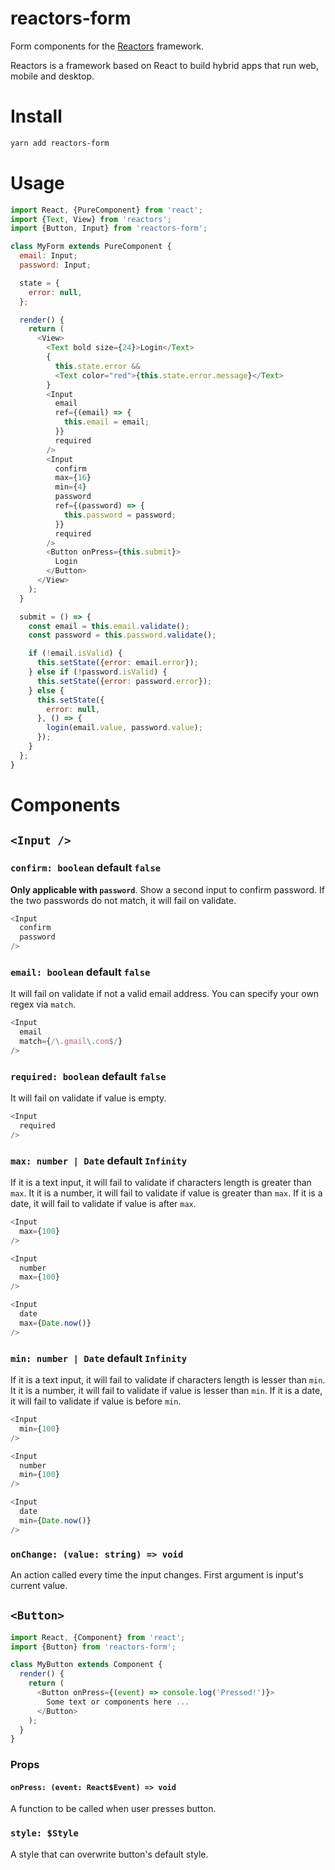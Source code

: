 reactors-form
===

Form components for the [Reactors](https://github.com/co2-git/reactors) framework.

Reactors is a framework based on React to build hybrid apps that run web, mobile and desktop.

# Install

```bash
yarn add reactors-form
```

# Usage

```javascript
import React, {PureComponent} from 'react';
import {Text, View} from 'reactors';
import {Button, Input} from 'reactors-form';

class MyForm extends PureComponent {
  email: Input;
  password: Input;

  state = {
    error: null,
  };

  render() {
    return (
      <View>
        <Text bold size={24}>Login</Text>
        {
          this.state.error &&
          <Text color="red">{this.state.error.message}</Text>
        }
        <Input
          email
          ref={(email) => {
            this.email = email;
          }}
          required
        />
        <Input
          confirm
          max={16}
          min={4}
          password
          ref={(password) => {
            this.password = password;
          }}
          required
        />
        <Button onPress={this.submit}>
          Login
        </Button>
      </View>
    );
  }

  submit = () => {
    const email = this.email.validate();
    const password = this.password.validate();

    if (!email.isValid) {
      this.setState({error: email.error});
    } else if (!password.isValid) {
      this.setState({error: password.error});
    } else {
      this.setState({
        error: null,
      }, () => {
        login(email.value, password.value);
      });
    }
  };
}
```

# Components

## `<Input />`

### `confirm: boolean` default `false`

**Only applicable with `password`**. Show a second input to confirm password. If the two passwords do not match, it will fail on validate.

```javascript
<Input
  confirm
  password
/>
```

### `email: boolean` default `false`

It will fail on validate if not a valid email address. You can specify your own regex via `match`.

```javascript
<Input
  email
  match={/\.gmail\.com$/}
/>
```

### `required: boolean` default `false`

It will fail on validate if value is empty.

```javascript
<Input
  required
/>
```

### `max: number | Date` default `Infinity`

If it is a text input, it will fail to validate if characters length is greater than `max`.
It it is a number, it will fail to validate if value is greater than `max`.
If it is a date, it will fail to validate if value is after `max`.

```javascript
<Input
  max={100}
/>

<Input
  number
  max={100}
/>

<Input
  date
  max={Date.now()}
/>
```

### `min: number | Date` default `Infinity`

If it is a text input, it will fail to validate if characters length is lesser than `min`.
It it is a number, it will fail to validate if value is lesser than `min`.
If it is a date, it will fail to validate if value is before `min`.

```javascript
<Input
  min={100}
/>

<Input
  number
  min={100}
/>

<Input
  date
  min={Date.now()}
/>
```

### `onChange: (value: string) => void`

An action called every time the input changes. First argument is input's current value.

## `<Button>`

```javascript
import React, {Component} from 'react';
import {Button} from 'reactors-form';

class MyButton extends Component {
  render() {
    return (
      <Button onPress={(event) => console.log('Pressed!')}>
        Some text or components here ...
      </Button>
    );
  }
}
```

### Props

#### `onPress: (event: React$Event) => void`

A function to be called when user presses button.

### `style: $Style`

A style that can overwrite button's default style.
